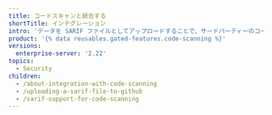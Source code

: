 ```yaml
---
title: コードスキャンと統合する
shortTitle: インテグレーション
intro: 'データを SARIF ファイルとしてアップロードすることで、サードパーティーのコード解析ツールを{% data variables.product.prodname_dotcom %} {% data variables.product.prodname_code_scanning %} と統合できます。'
product: '{% data reusables.gated-features.code-scanning %}'
versions:
  enterprise-server: '2.22'
topics:
  - Security
children:
  - /about-integration-with-code-scanning
  - /uploading-a-sarif-file-to-github
  - /sarif-support-for-code-scanning
---
```


<!--See /content/code-security/secure-coding for the latest version of this article -->
